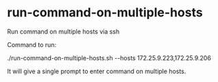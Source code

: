 # run-command-on-multiple-hosts
Run command on multiple hosts via ssh

Command to run:

./run-command-on-multiple-hosts.sh --hosts 172.25.9.223,172.25.9.206

It will give a single prompt to enter command on multiple hosts.